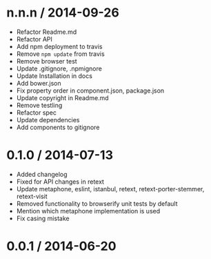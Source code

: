 
n.n.n / 2014-09-26
==================

 * Refactor Readme.md
 * Refactor API
 * Add npm deployment to travis
 * Remove `npm update` from travis
 * Remove browser test
 * Update .gitignore, .npmignore
 * Update Installation in docs
 * Add bower.json
 * Fix property order in component.json, package.json
 * Update copyright in Readme.md
 * Remove testling
 * Refactor spec
 * Update dependencies
 * Add components to gitignore

0.1.0 / 2014-07-13
==================

 * Added changelog
 * Fixed for API changes in retext
 * Update metaphone, eslint, istanbul, retext, retext-porter-stemmer, retext-visit
 * Removed functionality to browserify unit tests by default
 * Mention which metaphone implementation is used
 * Fix casing mistake

0.0.1 / 2014-06-20
==================
